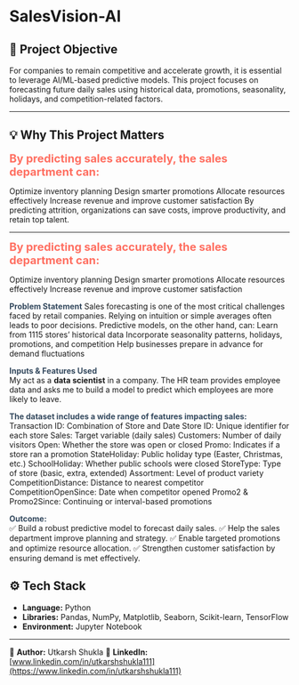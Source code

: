 # SalesVision-AI

## 📌 Project Objective
For companies to remain competitive and accelerate growth, it is essential to leverage AI/ML-based predictive models. This project focuses on forecasting future daily sales using historical data, promotions, seasonality, holidays, and competition-related factors.

---

## 💡 Why This Project Matters
<b style="color:#ff6f61; font-size:20px;">By predicting sales accurately, the sales department can: </b>

Optimize inventory planning
Design smarter promotions
Allocate resources effectively
Increase revenue and improve customer satisfaction
By predicting attrition, organizations can save costs, improve productivity, and retain top talent.

---

<b style="color:#ff6f61; font-size:20px;">By predicting sales accurately, the sales department can: </b>

Optimize inventory planning
Design smarter promotions
Allocate resources effectively
Increase revenue and improve customer satisfaction

<b style="color:#34495e;">Problem Statement</b>
Sales forecasting is one of the most critical challenges faced by retail companies. Relying on intuition or simple averages often leads to poor decisions. Predictive models, on the other hand, can:
Learn from 1115 stores’ historical data
Incorporate seasonality patterns, holidays, promotions, and competition
Help businesses prepare in advance for demand fluctuations

<b style="color:#34495e;">Inputs & Features Used</b> <br>
My act as a <b>data scientist</b> in a company. The HR team provides employee data and asks me to build a model to predict which employees are more likely to leave.

<b style="color:#34495e;">The dataset includes a wide range of features impacting sales:</b><br>
Transaction ID: Combination of Store and Date
Store ID: Unique identifier for each store
Sales: Target variable (daily sales)
Customers: Number of daily visitors
Open: Whether the store was open or closed
Promo: Indicates if a store ran a promotion
StateHoliday: Public holiday type (Easter, Christmas, etc.)
SchoolHoliday: Whether public schools were closed
StoreType: Type of store (basic, extra, extended)
Assortment: Level of product variety
CompetitionDistance: Distance to nearest competitor
CompetitionOpenSince: Date when competitor opened
Promo2 & Promo2Since: Continuing or interval-based promotions
    
<b style="color:#34495e;">Outcome:</b><br>
✅ Build a robust predictive model to forecast daily sales.
✅ Help the sales department improve planning and strategy.
✅ Enable targeted promotions and optimize resource allocation.
✅ Strengthen customer satisfaction by ensuring demand is met effectively.


## ⚙️ Tech Stack
- **Language:** Python  
- **Libraries:** Pandas, NumPy, Matplotlib, Seaborn, Scikit-learn, TensorFlow
- **Environment:** Jupyter Notebook

---
👤 **Author:** Utkarsh Shukla 
🔗 **LinkedIn:** [www.linkedin.com/in/utkarshshukla111](https://www.linkedin.com/in/utkarshshukla111)

